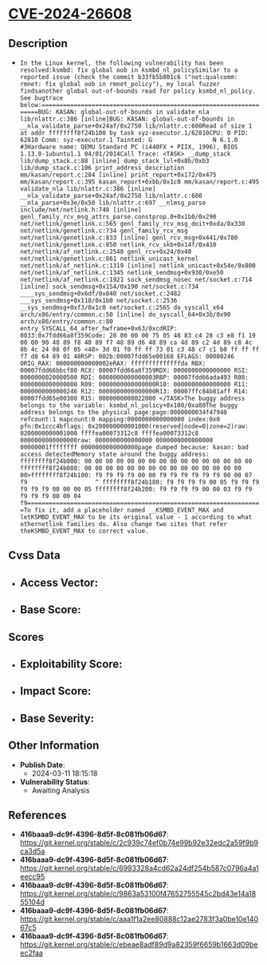 
# [CVE-2024-26608](https://cve.mitre.org/cgi-bin/cvename.cgi?name=CVE-2024-26608)

## Description

- `In the Linux kernel, the following vulnerability has been resolved:ksmbd: fix global oob in ksmbd_nl_policySimilar to a reported issue (check the commit b33fb5b801c6 ("net:qualcomm: rmnet: fix global oob in rmnet_policy"), my local fuzzer findsanother global out-of-bounds read for policy ksmbd_nl_policy. See bugtrace below:==================================================================BUG: KASAN: global-out-of-bounds in validate_nla lib/nlattr.c:386 [inline]BUG: KASAN: global-out-of-bounds in __nla_validate_parse+0x24af/0x2750 lib/nlattr.c:600Read of size 1 at addr ffffffff8f24b100 by task syz-executor.1/62810CPU: 0 PID: 62810 Comm: syz-executor.1 Tainted: G                 N 6.1.0 #3Hardware name: QEMU Standard PC (i440FX + PIIX, 1996), BIOS 1.13.0-1ubuntu1.1 04/01/2014Call Trace: <TASK> __dump_stack lib/dump_stack.c:88 [inline] dump_stack_lvl+0x8b/0xb3 lib/dump_stack.c:106 print_address_description mm/kasan/report.c:284 [inline] print_report+0x172/0x475 mm/kasan/report.c:395 kasan_report+0xbb/0x1c0 mm/kasan/report.c:495 validate_nla lib/nlattr.c:386 [inline] __nla_validate_parse+0x24af/0x2750 lib/nlattr.c:600 __nla_parse+0x3e/0x50 lib/nlattr.c:697 __nlmsg_parse include/net/netlink.h:748 [inline] genl_family_rcv_msg_attrs_parse.constprop.0+0x1b0/0x290 net/netlink/genetlink.c:565 genl_family_rcv_msg_doit+0xda/0x330 net/netlink/genetlink.c:734 genl_family_rcv_msg net/netlink/genetlink.c:833 [inline] genl_rcv_msg+0x441/0x780 net/netlink/genetlink.c:850 netlink_rcv_skb+0x14f/0x410 net/netlink/af_netlink.c:2540 genl_rcv+0x24/0x40 net/netlink/genetlink.c:861 netlink_unicast_kernel net/netlink/af_netlink.c:1319 [inline] netlink_unicast+0x54e/0x800 net/netlink/af_netlink.c:1345 netlink_sendmsg+0x930/0xe50 net/netlink/af_netlink.c:1921 sock_sendmsg_nosec net/socket.c:714 [inline] sock_sendmsg+0x154/0x190 net/socket.c:734 ____sys_sendmsg+0x6df/0x840 net/socket.c:2482 ___sys_sendmsg+0x110/0x1b0 net/socket.c:2536 __sys_sendmsg+0xf3/0x1c0 net/socket.c:2565 do_syscall_x64 arch/x86/entry/common.c:50 [inline] do_syscall_64+0x3b/0x90 arch/x86/entry/common.c:80 entry_SYSCALL_64_after_hwframe+0x63/0xcdRIP: 0033:0x7fdd66a8f359Code: 28 00 00 00 75 05 48 83 c4 28 c3 e8 f1 19 00 00 90 48 89 f8 48 89 f7 48 89 d6 48 89 ca 4d 89 c2 4d 89 c8 4c 8b 4c 24 08 0f 05 <48> 3d 01 f0 ff ff 73 01 c3 48 c7 c1 b8 ff ff ff f7 d8 64 89 01 48RSP: 002b:00007fdd65e00168 EFLAGS: 00000246 ORIG_RAX: 000000000000002eRAX: ffffffffffffffda RBX: 00007fdd66bbcf80 RCX: 00007fdd66a8f359RDX: 0000000000000000 RSI: 0000000020000500 RDI: 0000000000000003RBP: 00007fdd66ada493 R08: 0000000000000000 R09: 0000000000000000R10: 0000000000000000 R11: 0000000000000246 R12: 0000000000000000R13: 00007ffc84b81aff R14: 00007fdd65e00300 R15: 0000000000022000 </TASK>The buggy address belongs to the variable: ksmbd_nl_policy+0x100/0xa80The buggy address belongs to the physical page:page:0000000034f47940 refcount:1 mapcount:0 mapping:0000000000000000 index:0x0 pfn:0x1ccc4bflags: 0x200000000001000(reserved|node=0|zone=2)raw: 0200000000001000 ffffea00073312c8 ffffea00073312c8 0000000000000000raw: 0000000000000000 0000000000000000 00000001ffffffff 0000000000000000page dumped because: kasan: bad access detectedMemory state around the buggy address: ffffffff8f24b000: 00 00 00 00 00 00 00 00 00 00 00 00 00 00 00 00 ffffffff8f24b080: 00 00 00 00 00 00 00 00 00 00 00 00 00 00 00 00>ffffffff8f24b100: f9 f9 f9 f9 00 00 f9 f9 f9 f9 f9 f9 00 00 07 f9                   ^ ffffffff8f24b180: f9 f9 f9 f9 00 05 f9 f9 f9 f9 f9 f9 00 00 00 05 ffffffff8f24b200: f9 f9 f9 f9 00 00 03 f9 f9 f9 f9 f9 00 00 04 f9==================================================================To fix it, add a placeholder named __KSMBD_EVENT_MAX and letKSMBD_EVENT_MAX to be its original value - 1 according to what othernetlink families do. Also change two sites that refer theKSMBD_EVENT_MAX to correct value.`

## Cvss Data

- **Access Vector**:
  - 
- **Base Score**:
  - 

## Scores

- **Exploitability Score**:
  - 
- **Impact Score**:
  - 
- **Base Severity**:
  - 

## Other Information

- **Publish Date**:
  - 2024-03-11 18:15:18
- **Vulnerability Status**:
  - Awaiting Analysis

## References

- **416baaa9-dc9f-4396-8d5f-8c081fb06d67**: https://git.kernel.org/stable/c/2c939c74ef0b74e99b92e32edc2a59f9b9ca3d5a
- **416baaa9-dc9f-4396-8d5f-8c081fb06d67**: https://git.kernel.org/stable/c/6993328a4cd62a24df254b587c0796a4a1eecc95
- **416baaa9-dc9f-4396-8d5f-8c081fb06d67**: https://git.kernel.org/stable/c/9863a53100f47652755545c2bd43e14a1855104d
- **416baaa9-dc9f-4396-8d5f-8c081fb06d67**: https://git.kernel.org/stable/c/aaa1f1a2ee80888c12ae2783f3a0be10e14067c5
- **416baaa9-dc9f-4396-8d5f-8c081fb06d67**: https://git.kernel.org/stable/c/ebeae8adf89d9a82359f6659b1663d09beec2faa
